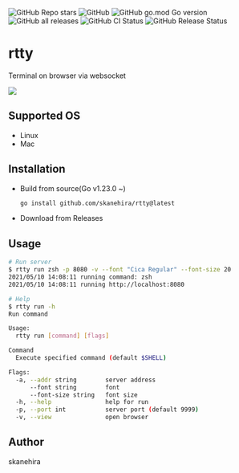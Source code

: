 ![GitHub Repo stars](https://img.shields.io/github/stars/skanehira/rtty?style=social)
![GitHub](https://img.shields.io/github/license/skanehira/rtty)
![GitHub go.mod Go version](https://img.shields.io/github/go-mod/go-version/skanehira/rtty)
![GitHub all releases](https://img.shields.io/github/downloads/skanehira/rtty/total)
![GitHub CI Status](https://img.shields.io/github/actions/workflow/status/skanehira/rtty/ci.yaml?branch=main&label=CI)
![GitHub Release Status](https://img.shields.io/github/actions/workflow/status/skanehira/rtty/release.yaml?branch=main&label=Release)

# rtty
Terminal on browser via websocket

![](https://i.gyazo.com/bc8a484cdbffbf8fd1d6a574f181cb24.png)

## Supported OS
- Linux
- Mac

## Installation
- Build from source(Go v1.23.0 ~)
  ```sh
  go install github.com/skanehira/rtty@latest
  ```
- Download from Releases

## Usage
```sh
# Run server
$ rtty run zsh -p 8080 -v --font "Cica Regular" --font-size 20
2021/05/10 14:08:11 running command: zsh
2021/05/10 14:08:11 running http://localhost:8080

# Help
$ rtty run -h
Run command

Usage:
  rtty run [command] [flags]

Command
  Execute specified command (default $SHELL)

Flags:
  -a, --addr string        server address
      --font string        font
      --font-size string   font size
  -h, --help               help for run
  -p, --port int           server port (default 9999)
  -v, --view               open browser
```

## Author
skanehira
